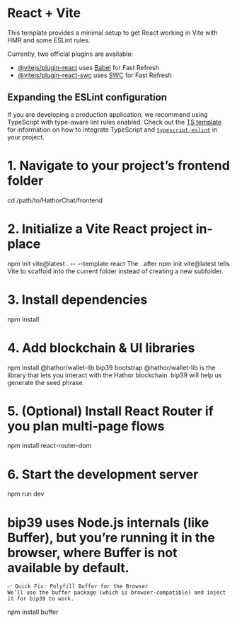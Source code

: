 # React + Vite

This template provides a minimal setup to get React working in Vite with HMR and some ESLint rules.

Currently, two official plugins are available:

- [@vitejs/plugin-react](https://github.com/vitejs/vite-plugin-react/blob/main/packages/plugin-react) uses [Babel](https://babeljs.io/) for Fast Refresh
- [@vitejs/plugin-react-swc](https://github.com/vitejs/vite-plugin-react/blob/main/packages/plugin-react-swc) uses [SWC](https://swc.rs/) for Fast Refresh

## Expanding the ESLint configuration

If you are developing a production application, we recommend using TypeScript with type-aware lint rules enabled. Check out the [TS template](https://github.com/vitejs/vite/tree/main/packages/create-vite/template-react-ts) for information on how to integrate TypeScript and [`typescript-eslint`](https://typescript-eslint.io) in your project.


# 1. Navigate to your project’s frontend folder
cd /path/to/HathorChat/frontend

# 2. Initialize a Vite React project in-place
npm init vite@latest . -- --template react
    The . after npm init vite@latest tells Vite to scaffold into the current folder instead of creating a new subfolder.

# 3. Install dependencies
npm install

# 4. Add blockchain & UI libraries
npm install @hathor/wallet-lib bip39 bootstrap
    @hathor/wallet-lib is the library that lets you interact with the Hathor blockchain.
    bip39 will help us generate the seed phrase.
# 5. (Optional) Install React Router if you plan multi-page flows
npm install react-router-dom

# 6. Start the development server
npm run dev

# bip39 uses Node.js internals (like Buffer), but you’re running it in the browser, where Buffer is not available by default.

    ✅ Quick Fix: Polyfill Buffer for the Browser
    We’ll use the buffer package (which is browser-compatible) and inject it for bip39 to work.


npm install buffer
